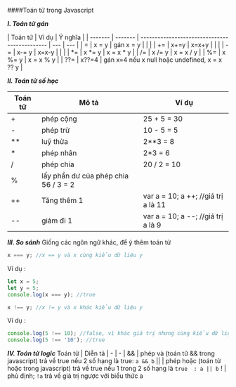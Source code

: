 ####Toán tử trong Javascript

**_I. Toán tử gán_**

| Toán tử | Ví dụ   | Ý nghĩa                                       |
| ------- | ------- | --------------------------------------------- | --- | --- |
| =       | x = y   | gán x = y                                     |     |     |
| +=      | x+=y    | x=x+y                                         |     |     |
| -=      | x-= y   | x=x-y                                         |     |     |
| \*=     | x \*= y | x = x \* y                                    |
| /=      | x /= y  | x = x / y                                     |
| %=      | x %= y  | x = x % y                                     |
| ??=     | x??=4   | gán x=4 nếu x null hoặc undefined, x = x ?? y |

**_II. Toán tử số học_**

| Toán tử | Mô tả                                | Ví dụ                               |
| ------- | ------------------------------------ | ----------------------------------- |
| +       | phép cộng                            | 25 + 5 = 30                         |
| -       | phép trừ                             | 10 - 5 = 5                          |
| \*\*    | luỹ thừa                             | 2\*\*3 = 8                          |
| \*      | phép nhân                            | 2\*3 = 6                            |
| /       | phép chia                            | 20 / 2 = 10                         |
| %       | lấy phần dư của phép chia 56 / 3 = 2 |
| ++      | Tăng thêm 1                          | var a = 10; a ++; //giá trị a là 11 |
| --      | giảm đi 1                            | var a = 10; a --; //giá trị a là 9  |

**_III. So sánh_**
Giống các ngôn ngữ khác, để ý thêm toán tử

```js
x === y; //x == y và x cùng kiểu dữ liệu y
```

Ví dụ :

```js
let x = 5;
let y = 5;
console.log(x === y); //true
```

```js
x !== y; //x != y và x khác kiểu dữ liệu y
```

Ví dụ :

```js
console.log(5 !== 10); //false, vì khác giá trị nhưng cùng kiểu dữ liệu
console.log(5 !== '10'); //true
```

**_IV. Toán tử logic_**
Toán tử | Diễn tả
| - | - |
&& | phép và (toán tử && trong javascript) trả về true nếu 2 số hạng là true: `a && b`
\|\| | phép hoặc (toán tử hoặc trong javascript) trả về true nếu 1 trong 2 số hạng là `true  : a || b`
! | phủ định; `!a` trả về giá trị ngược với biểu thức a
